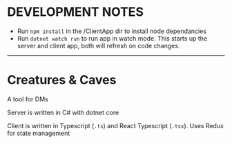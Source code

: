 # DEVELOPMENT NOTES
* Run ```npm install``` in the /ClientApp dir to install node dependancies
* Run ```dotnet watch run``` to run app in watch mode. This starts up the server and client app, both will refresh on code changes.

---

# Creatures & Caves
A tool for DMs

Server is written in C# with dotnet core

Client is written in Typescript (```.ts```) and React Typescript (```.tsx```). Uses Redux for state management
